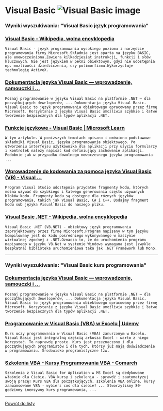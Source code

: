 # Visual Basic ![Visual Basic image](https://www.tiobe.com/wp-content/themes/tiobe/tiobe-index/images/Visual_Basic.png)

### Wyniki wyszukiwania: "Visual Basic język programowania" 

### [Visual Basic - Wikipedia, wolna encyklopedia](https://pl.wikipedia.org/wiki/Visual_Basic) 

    Visual Basic - język programowania wysokiego poziomu i narzędzie programowania firmy Microsoft.Składnia jest oparta na języku BASIC, ale unowocześniona.Zawiera kilkadziesiąt instrukcji, funkcji i słów kluczowych. Nie jest językiem w pełni obiektowym, gdyż nie udostępnia np. możliwości dziedziczenia, czy polimorfizmu.Wykorzystuje technologię ActiveX.




### [Dokumentacja języka Visual Basic — wprowadzenie, samouczki i ...](https://learn.microsoft.com/pl-pl/dotnet/visual-basic/) 

    Poznaj programowanie w języku Visual Basic na platformie .NET — dla początkujących deweloperów, ... Dokumentacja języka Visual Basic. Visual Basic to język programowania obiektowego opracowany przez firmę Microsoft. Korzystanie z języka Visual Basic umożliwia szybkie i łatwe tworzenie bezpiecznych dla typów aplikacji .NET.




### [Funkcje językowe - Visual Basic | Microsoft Learn](https://learn.microsoft.com/pl-pl/dotnet/visual-basic/programming-guide/language-features/) 

    W tym artykule. W poniższych tematach opisano i omówiono podstawowe składniki Visual Basic, języka programowania obiektowego. Po utworzeniu interfejsu użytkownika dla aplikacji przy użyciu formularzy i kontrolek należy napisać kod definiujący zachowanie aplikacji. Podobnie jak w przypadku dowolnego nowoczesnego języka programowania ...




### [Wprowadzenie do kodowania za pomocą języka Visual Basic (VB) - Visual ...](https://learn.microsoft.com/pl-pl/visualstudio/get-started/visual-basic/tutorial-editor?view=vs-2022) 

    Program Visual Studio udostępnia przydatne fragmenty kodu, których można używać do szybkiego i łatwego generowania często używanych bloków kodu. Fragmenty kodu są dostępne dla różnych języków programowania, takich jak Visual Basic, C# i C++. Dodajmy fragment kodu sub języka Visual Basic do naszego pliku.




### [Visual Basic .NET - Wikipedia, wolna encyklopedia](https://pl.wikipedia.org/wiki/Visual_Basic_.NET) 

    Visual Basic .NET (VB.NET) - obiektowy język programowania zaprojektowany przez firmę Microsoft.Program napisany w tym języku kompilowany jest do kodu pośredniego wykonywanego w maszynie wirtualnej zgodnej z .NET.Oznacza to, że do uruchomienia programu napisanego w języku VB.Net w systemie Windows wymagana jest (zwykle bezpłatna) biblioteka uruchomieniowa taka jak .NET Framework lub Mono.






---

### Wyniki wyszukiwania: "Visual Basic kurs programowania" 

### [Dokumentacja języka Visual Basic — wprowadzenie, samouczki i ...](https://learn.microsoft.com/pl-pl/dotnet/visual-basic/) 

    Poznaj programowanie w języku Visual Basic na platformie .NET — dla początkujących deweloperów, ... Dokumentacja języka Visual Basic. Visual Basic to język programowania obiektowego opracowany przez firmę Microsoft. Korzystanie z języka Visual Basic umożliwia szybkie i łatwe tworzenie bezpiecznych dla typów aplikacji .NET.




### [Programowanie w Visual Basic (VBA) w Excelu | Udemy](https://www.udemy.com/course/programowanie-w-visual-basic-vba-w-excelu/) 

    Kurs uczy programowania w Visual Basic (VBA) zanurzonym w Excelu. Visual Basic jest integralną częścią arkusza Excel - warto z niego korzystać. To naprawdę proste. Kurs jest przeznaczony i dla początkujących programistów i dla tych, którzy już mają doświadczenie w programowaniu. Środowisko programistyczne tzw.




### [Szkolenia VBA - Kursy Programowania VBA - Comarch](https://www.comarch.pl/szkolenia/aplikacje-biurowe/vba/) 

    Szkolenia z Visual Basic for Aplication w MS Excel są dedykowane właśnie dla Ciebie. VBA kursy i szkolenia - sprawdź i zautomatyzuj swoją pracę! Kurs VBA dla początkujących, szkolenia VBA online, kursy zaawansowane VBA - wybierz coś dla siebie! ... Stworzyliśmy 80-godzinny inensywny kurs programowania, ...






---

 [Powrót do listy](../top20.md)